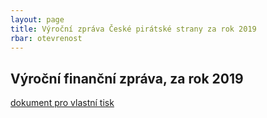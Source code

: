 ```yaml
---
layout: page
title: Výroční zpráva České pirátské strany za rok 2019
rbar: otevrenost
---
```


<h2> Výroční finanční zpráva, za rok 2019 </h2>
<a href="https://pirati.cz/otevrenost/vyrocni-zpravy/2019/2019.pdf"> dokument pro vlastní tisk </a>
